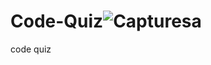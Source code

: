# Code-Quiz![Capturesa](https://github.com/Isaiahw01/Code-Quiz/assets/134809091/b989ce60-87cd-49c9-b0af-6354adb65009)
code quiz
